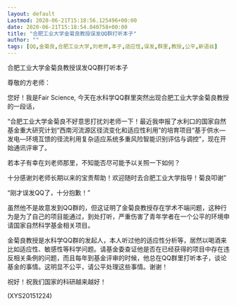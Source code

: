 ```yaml
---
layout: default
Lastmod: 2020-06-21T15:18:56.125496+00:00
date: 2020-06-21T15:18:54.040758+00:00
title: "合肥工业大学金菊良教授误发QQ群打听本子"
author: ""
tags: [QQ,金菊良,合肥工业大学,刘老师,本子,适应性,误发,群里,教授,公平,新语丝]
---
```


合肥工业大学金菊良教授误发QQ群打听本子

尊敬的方老师：

您好！我是Fair Science, 今天在水科学QQ群里突然出现合肥工业大学金菊良教授的一段话，

“合肥工业大学金菊良不好意思打扰刘老师一下！最近我申报了水利口的国家自然基金重大研究计划“西南河流源区径流变化和适应性利用”的培育项目“基于供水—发电—环境互馈的径流利用复杂适应系统多重风险智能识别评估与调控”，现在开始通讯评审了。

若本子有幸在刘老师那里，不知能否尽可能予以关照一下如何？

十分感谢刘老师长期以来的宝贵帮助！欢迎随时去合肥工业大学指导！菊良叩谢”

“刚才误发QQ了，十分抱歉！”

虽然他不是故意发到QQ群的，但这证明了金菊良教授存在学术不端问题，这种行为是为了自己的项目能通过，到处打听，严重伤害了青年学者在一个公平的环境申请国家自然科学基金相关项目。

金菊良教授是水科学QQ群的发起人，本人听过他的适应性分析等，居然以喝酒来比如适应性、敏感性等科学问题。请基金委查证他是否在已经获得的项目中存在违反相关条例的问题，而且每年到基金评审的时候，他总在QQ群里打听本子，谈论基金的事情。这明显不公平，请公平处理这些事情。谢谢！

祝好！祝我们国家的科研越来越好！

(XYS20151224)

